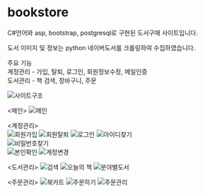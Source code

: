 # bookstore
C#언어와 asp, bootstrap, postgresql로 구현된 도서구매 사이트입니다.

도서 이미지 및 정보는 python 네이버도서를 크롤링하여 수집하였습니다.


주요 기능  
계정관리 - 가입, 탈퇴, 로그인, 회원정보수정, 메일인증  
도서관리 - 책 검색, 장바구니, 주문  


![사이트구조](https://user-images.githubusercontent.com/65228113/82611871-81cd4a00-9bfc-11ea-88b6-3ab520e7398b.PNG)  

<메인>
![메인](https://user-images.githubusercontent.com/65228113/82612513-fa80d600-9bfd-11ea-9068-b8e0041ee5af.png)

<계정관리>  
![회원가입](https://user-images.githubusercontent.com/65228113/82612495-f5bc2200-9bfd-11ea-92de-6cbd4f6ed568.png)
![회원탈퇴](https://user-images.githubusercontent.com/65228113/82612507-f8b71280-9bfd-11ea-8ce6-db9052c7c684.png)
![로그인](https://user-images.githubusercontent.com/65228113/82612512-f9e83f80-9bfd-11ea-9d21-b4a40a7a4cb6.png)
![아이디찾기](https://user-images.githubusercontent.com/65228113/82611872-81cd4a00-9bfc-11ea-9ec4-9814e87c9ab9.png)  
![비밀번호찾기](https://user-images.githubusercontent.com/65228113/82611870-809c1d00-9bfc-11ea-8ce6-f34babd4370b.png)  
![본인확인](https://user-images.githubusercontent.com/65228113/82612504-f81e7c00-9bfd-11ea-8d52-6566ba5493de.png)
![계정변경](https://user-images.githubusercontent.com/65228113/82612505-f81e7c00-9bfd-11ea-8bce-891e4a2a7ee1.png)

<도서관리>
![검색](https://user-images.githubusercontent.com/65228113/82612511-f9e83f80-9bfd-11ea-8824-e6eeb81f0cbb.png)
![오늘의 책](https://user-images.githubusercontent.com/65228113/82612510-f94fa900-9bfd-11ea-9f0a-60777dfbf04d.png)
![분야별도서](https://user-images.githubusercontent.com/65228113/82612508-f8b71280-9bfd-11ea-8895-9f0afeebb4b1.png)

<주문관리>
![북카트](https://user-images.githubusercontent.com/65228113/82612502-f6ed4f00-9bfd-11ea-9282-ac61741e82fa.png)
![주문하기](https://user-images.githubusercontent.com/65228113/82612509-f94fa900-9bfd-11ea-9a43-c5c82398acc4.png)
![주문관리](https://user-images.githubusercontent.com/65228113/82612503-f785e580-9bfd-11ea-848c-5c0bf555b9d1.png)
